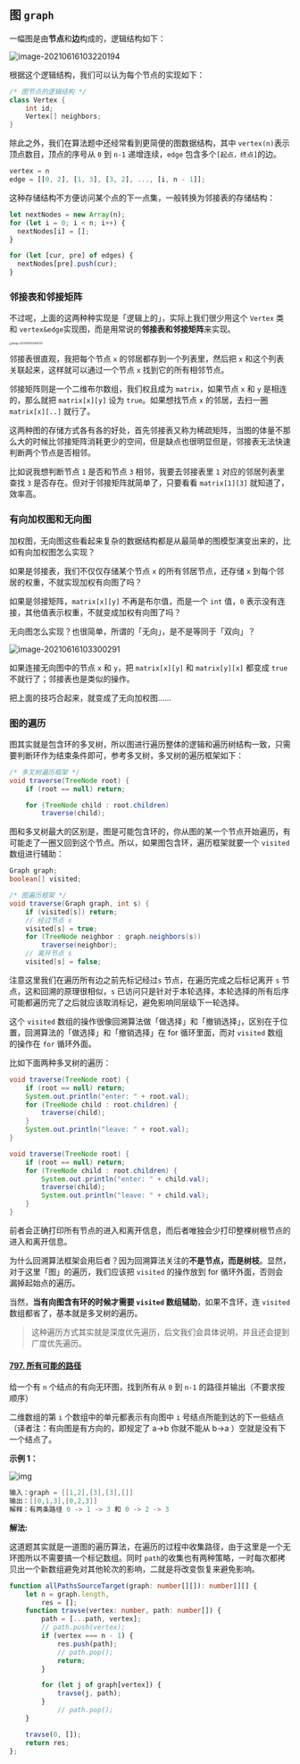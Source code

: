 ## 图 `graph`

一幅图是由**节点**和**边**构成的，逻辑结构如下：

![image-20210616103220194](assets/image-20210616103220194.png)

根据这个逻辑结构，我们可以认为每个节点的实现如下：

```java
/* 图节点的逻辑结构 */
class Vertex {
    int id;
    Vertex[] neighbors;
}
```

除此之外，我们在算法题中还经常看到更简便的图数据结构，其中 `vertex(n)`表示顶点数目，顶点的序号从 `0` 到 `n-1` 递增连续，`edge` 包含多个`[起点，终点]`的边。

```ts
vertex = n
edge = [[0, 2], [1, 3], [3, 2], ..., [i, n - 1]];
```

这种存储结构不方便访问某个点的下一点集，一般转换为邻接表的存储结构：

```ts
let nextNodes = new Array(n);
for (let i = 0; i < n; i++) {
  nextNodes[i] = [];
}

for (let [cur, pre] of edges) {
  nextNodes[pre].push(cur);
}
```

### 邻接表和邻接矩阵

不过呢，上面的这两种种实现是「逻辑上的」，实际上我们很少用这个 `Vertex` 类和 `vertex&edge`实现图，而是用常说的**邻接表和邻接矩阵**来实现。

<img src="assets/image-20210615102809720.png" alt="image-20210615102809720" style="zoom:30%;" />

邻接表很直观，我把每个节点 `x` 的邻居都存到一个列表里，然后把 `x` 和这个列表关联起来，这样就可以通过一个节点 `x` 找到它的所有相邻节点。

邻接矩阵则是一个二维布尔数组，我们权且成为 `matrix`，如果节点 `x` 和 `y` 是相连的，那么就把 `matrix[x][y]` 设为 `true`。如果想找节点 `x` 的邻居，去扫一圈 `matrix[x][..]` 就行了。

这两种图的存储方式各有各的好处，首先邻接表又称为稀疏矩阵，当图的体量不那么大的时候比邻接矩阵消耗更少的空间，但是缺点也很明显但是，邻接表无法快速判断两个节点是否相邻。

比如说我想判断节点 `1` 是否和节点 `3` 相邻，我要去邻接表里 `1` 对应的邻居列表里查找 `3` 是否存在。但对于邻接矩阵就简单了，只要看看 `matrix[1][3]` 就知道了，效率高。

### 有向加权图和无向图

加权图，无向图这些看起来复杂的数据结构都是从最简单的图模型演变出来的，比如有向加权图怎么实现？

如果是邻接表，我们不仅仅存储某个节点 `x` 的所有邻居节点，还存储 `x` 到每个邻居的权重，不就实现加权有向图了吗？

如果是邻接矩阵，`matrix[x][y]` 不再是布尔值，而是一个 `int` 值，`0` 表示没有连接，其他值表示权重，不就变成加权有向图了吗？

无向图怎么实现？也很简单，所谓的「无向」，是不是等同于「双向」？

![image-20210616103300291](assets/image-20210616103300291.png)

如果连接无向图中的节点 `x` 和 `y`，把 `matrix[x][y]` 和 `matrix[y][x]` 都变成 `true` 不就行了；邻接表也是类似的操作。

把上面的技巧合起来，就变成了无向加权图……

### 图的遍历

图其实就是包含环的多叉树，所以图进行遍历整体的逻辑和遍历树结构一致，只需要判断环作为结束条件即可，参考多叉树，多叉树的遍历框架如下：

```java
/* 多叉树遍历框架 */
void traverse(TreeNode root) {
    if (root == null) return;

    for (TreeNode child : root.children)
        traverse(child);
```

图和多叉树最大的区别是，图是可能包含环的，你从图的某一个节点开始遍历，有可能走了一圈又回到这个节点。所以，如果图包含环，遍历框架就要一个 `visited` 数组进行辅助：

```java
Graph graph;
boolean[] visited;

/* 图遍历框架 */
void traverse(Graph graph, int s) {
    if (visited[s]) return;
    // 经过节点 s
    visited[s] = true;
    for (TreeNode neighbor : graph.neighbors(s))
        traverse(neighbor);
    // 离开节点 s
    visited[s] = false;   
```

注意这里我们在遍历所有边之前先标记经过`s` 节点，在遍历完成之后标记离开 `s` 节点，这和回溯的原理很相似，`s` 已访问只是针对于本轮选择，本轮选择的所有后序可能都遍历完了之后就应该取消标记，避免影响同层级下一轮选择。

这个 `visited` 数组的操作很像回溯算法做「做选择」和「撤销选择」，区别在于位置，回溯算法的「做选择」和「撤销选择」在 for 循环里面，而对 `visited` 数组的操作在 `for` 循环外面。

比如下面两种多叉树的遍历：

```java
void traverse(TreeNode root) {
    if (root == null) return;
    System.out.println("enter: " + root.val);
    for (TreeNode child : root.children) {
        traverse(child);
    }
    System.out.println("leave: " + root.val);
}

void traverse(TreeNode root) {
    if (root == null) return;
    for (TreeNode child : root.children) {
        System.out.println("enter: " + child.val);
        traverse(child);
        System.out.println("leave: " + child.val);
    }
}
```

前者会正确打印所有节点的进入和离开信息，而后者唯独会少打印整棵树根节点的进入和离开信息。

为什么回溯算法框架会用后者？因为回溯算法关注的**不是节点，而是树枝**。显然，对于这里「图」的遍历，我们应该把 `visited` 的操作放到 for 循环外面，否则会漏掉起始点的遍历。

当然，**当有向图含有环的时候才需要 `visited` 数组辅助**，如果不含环，连 `visited` 数组都省了，基本就是多叉树的遍历。

> 这种遍历方式其实就是深度优先遍历，后文我们会具体说明，并且还会提到广度优先遍历。

#### [797. 所有可能的路径](https://leetcode-cn.com/problems/all-paths-from-source-to-target/)

给一个有 `n` 个结点的有向无环图，找到所有从 `0` 到 `n-1` 的路径并输出（不要求按顺序）

二维数组的第 `i` 个数组中的单元都表示有向图中 `i` 号结点所能到达的下一些结点（译者注：有向图是有方向的，即规定了 a→b 你就不能从 b→a ）空就是没有下一个结点了。

**示例 1：**

![img](assets/all_1.jpg)

```c
输入：graph = [[1,2],[3],[3],[]]
输出：[[0,1,3],[0,2,3]]
解释：有两条路径 0 -> 1 -> 3 和 0 -> 2 -> 3
```

**解法:**

这道题其实就是一道图的遍历算法，在遍历的过程中收集路径，由于这里是一个无环图所以不需要搞一个标记数组。同时 `path`的收集也有两种策略，一时每次都拷贝出一个新数组避免对其他轮次的影响，二就是将改变恢复来避免影响。

```ts
function allPathsSourceTarget(graph: number[][]): number[][] {
    let n = graph.length,
        res = [];
    function travse(vertex: number, path: number[]) {
        path = [...path, vertex];
      	// path.push(vertex);
        if (vertex === n - 1) {
            res.push(path);
          	// path.pop();
            return;
        }

        for (let j of graph[vertex]) {
            travse(j, path);
        }
	    	// path.pop();
    }

    travse(0, []);
    return res;
};
```

